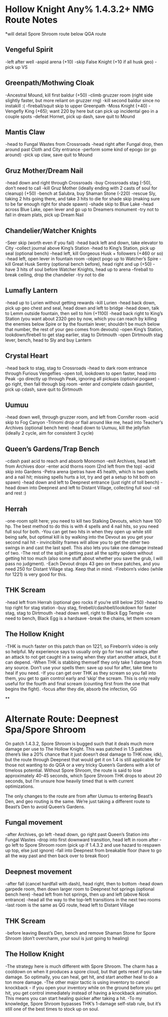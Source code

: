 # Hollow Knight Any% 1.4.3.2+ NMG Route Notes
*will detail Spore Shroom route below QGA route

## Vengeful Spirit
-left after well
-aspid arena (+10)
-skip False Knight (+10 if all husk geo)
-pick up VS

## Greenpath/Mothwing Cloak
-Ancestral Mound, kill first baldur (+50)
-climb gruzzer room (right side slightly faster, but more reliant on gruzzer rng)
-kill second baldur since no instakill :(
-fireball/squit skip to upper Greenpath
-Moss Knight (+40)
-Vengefly King (+65); want 220 by here but can pick up incidental geo in a couple spots
-defeat Hornet, pick up dash, save quit to Mound

## Mantis Claw
-head to Fungal Wastes from Crossroads
-head right after Fungal drop, then around past Cloth and City entrance
-perform some kind of epogo (or go around)
-pick up claw, save quit to Mound

## Gruz Mother/Dream Nail
-head down and right through Crossroads
-buy Crossroads stag (-50), don’t need to call
-kill Gruz Mother (ideally ending with 2 casts of soul for cleanup) (+50)
-bench at Salubra, buy Shaman Stone (-220)
-rescue Sly, taking 2 hits going there, and take 3 hits to die for shade skip (making sure to be far enough right for shade spawn)
-shade skip to Blue Lake
-head across Blue Lake, open lever and go up to Dreamers monument
-try not to fall in dream plats, pick up Dream Nail

## Chandelier/Watcher Knights
-Seer skip (worth even if you fail)
-head back left and down, take elevator to City
-collect journal above King’s Station
-head to King’s Station, pick up seal (optional bench)
-head left, kill Gorgeous Husk + followers (+460 or so)
-head left, open lever in fountain room
-object pogo up to Watcher’s Spire
-kill Great Husk Sentry (optional bench before), head right and up (+50)
-have 3 hits of soul before Watcher Knights, head up to arena
-fireball to break ceiling, drop the chandelier
-try not to die

## Lumafly Lantern
-head up to Lurien without getting rewards
-kill Lurien
-head back down, pick up geo chest and seal, head down and left to bridge
-head down, talk to Lemm outside fountain, then sell to him (+1100)
-head back right to King’s Station (you want about 2320 geo by now, which you can reach by killing the enemies below Spire or by the fountain lever; shouldn’t be much below that number, the rest of your geo comes from devouts)
-open King’s Station, lookdown/firebell to get stag earlier, stag to Dirtmouth
-open Dirtmouth stag lever, bench, head to Sly and buy Lantern

## Crystal Heart
-head back to stag, stag to Crossroads
-head to dark room entrance through Furious Vengeflies
-open toll, lookdown to open faster, head into Peak
-go directly up through Peak, ignoring all pickups (optional pogaxe)
-go right, then fall through big room
-enter and complete cdash gauntlet, pick up cdash, save quit to Dirtmouth

## Uumuu
-head down well, through gruzzer room, and left from Cornifer room
-acid skip to Fog Canyon
-Trinomi drop or flail around like me, head into Teacher’s Archives (optional bench here)
-head down to Uumuu, kill the jellyfish (ideally 2 cycle, aim for consistent 3 cycle)

## Queen’s Gardens/Trap Bench
-cdash past acid to reach and absorb Monomon
-exit Archives, head left from Archives door
-enter acid thorns room (2nd left from the top)
-acid skip into Gardens
-Petra arena (petras have 45 health, which is two spells and a nail hit; missing spells hurts a lot, try and get a setup to hit both on spawn)
-head down and left to Deepnest entrance (just right of toll bench)
-head down into Deepnest and left to Distant Village, collecting full soul
-sit and rest :)

## Herrah
-one-room split here; you need to kill two Stalking Devouts, which have 100 hp. The best method to do this is with 4 spells and 4 nail hits, so you need full soul for both.
-You can get two hits in when they open up while still being safe, but optimal kill is by walking into the Devout as you get your second nail hit - invincibility frames will allow you to get the other two swings in and cast the last spell. This also lets you take one damage instead of two.
-The rest of the split is getting past all the spitty spiders without getting hit too much (also some stuff about whether you save the grub, I will pass no judgment).
-Each Devout drops 43 geo on these patches, and you need 250 for Distant Village stag. Keep that in mind.
-Fireborn’s video (while for 1221) is very good for this.

## THK Scream
-head left from Herrah (optional geo rocks if you’re still below 250)
-head to top right for stag station
-buy stag, firebell/cdashbell/lookdown for faster stag, stag to Dirtmouth
-head down well, right to Black Egg Temple
-no need to bench, Black Egg is a hardsave
-break the chains, let them scream

## The Hollow Knight
-THK is much faster on this patch than on 1221, so Fireborn’s video is only so helpful. My experience says to usually only go for two nail swings after an attack to not get caught in a swing when they start another attack, but it can depend.
-When THK is stabbing themself they only take 1 damage from any source. Don’t use your spells then: save up soul for after, take time to heal if you need.
-If you can get over THK as they scream so you fall into them, you get to gain control early and ‘skip’ the scream. This is only really useful for the fourth and final scream (counting first from the one that begins the fight).
-focus after they die, absorb the infection, GG

**
# Alternate Route: Deepnest Spa/Spore Shroom

 On patch 1.4.3.2, Spore Shroom is bugged such that it deals much more damage per use to The Hollow Knight. This was patched in 1.5 patches (there’s like a 20% chance that it just doesn’t deal damage to THK now, idk), but the route through Deepnest that would get it on 1.4 is still applicable for those not wanting to do QGA or a very tricky Queen’s Gardens with a lot of timeloss potential. Without Spore Shroom, the route is said to lose approximately 40-45 seconds, which Spore Shroom THK drops to about 20 seconds, but I’m unsure how heavily timed that is with current optimizations.

The only changes to the route are from after Uumuu to entering Beast’s Den, and geo routing is the same. We’re just taking a different route to Beast’s Den to avoid Queen’s Gardens.

## Fungal movement
-after Archives, go left
-head down, go right past Queen’s Station into Fungal Wastes
-drop into first downward transition, head left in room after
-go left to Spore Shroom room (pick up if 1.4.3.2 and use hazard to respawn up top, else just ignore)
-fall into Deepnest from breakable floor (have to go all the way past and then back over to break floor)

## Deepnest movement
-after fall (cancel hardfall with dash), head right, then to bottom
-head down garpede room, then down larger room to Deepnest hot springs (optional bench here)
-head left from hot springs, then up and left (above Nosk entrance)
-head all the way to the top-left transitions in the next two rooms
-last room is the same as QG route, head left to Distant Village

## THK Scream
-before leaving Beast’s Den, bench and remove Shaman Stone for Spore Shroom (don’t overcharm, your soul is just going to healing)

## The Hollow Knight
-The strategy here is much different with Spore Shroom. The charm has a cooldown on when it produces a spore cloud, but that gets reset if you take damage. So optimally, you can heal, get hit, and start another heal to do a ton more damage.
-The other major tactic is using inventory to cancel knockback - if you open your inventory while on the ground before you get hit, you get control immediately instead of having a knockback animation. This means you can start healing quicker after taking a hit.
-To my knowledge, Spore Shroom bypasses THK’s 1-damage self-stab rule, but it’s still one of the best times to stock up on soul.
